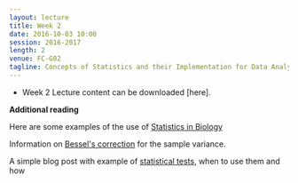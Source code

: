 ```yaml
---
layout: lecture
title: Week 2
date: 2016-10-03 10:00
session: 2016-2017
length: 2
venue: FC-G02
tagline: Concepts of Statistics and their Implementation for Data Analysis
---
```


* Week 2 Lecture content can be downloaded [here].



**Additional reading**


Here are some examples of the use of [Statistics in Biology](http://www.nature.com/collections/qghhqm/content/statistics-in-biology)


Information on [Bessel's correction](https://en.wikipedia.org/wiki/Bessel%27s_correction) for the sample variance. 

A simple blog post with example of [statistical tests](http://blog.minitab.com/blog/adventures-in-statistics/choosing-between-a-nonparametric-test-and-a-parametric-test), when to use them and how 
